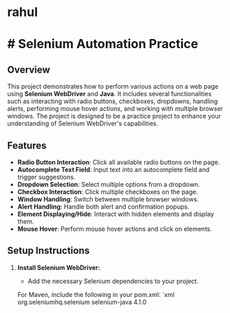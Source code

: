 ﻿# rahul
# # Selenium Automation Practice

## Overview

This project demonstrates how to perform various actions on a web page using **Selenium WebDriver** and **Java**. It includes several functionalities such as interacting with radio buttons, checkboxes, dropdowns, handling alerts, performing mouse hover actions, and working with multiple browser windows. The project is designed to be a practice project to enhance your understanding of Selenium WebDriver's capabilities.

## Features

- **Radio Button Interaction**: Click all available radio buttons on the page.
- **Autocomplete Text Field**: Input text into an autocomplete field and trigger suggestions.
- **Dropdown Selection**: Select multiple options from a dropdown.
- **Checkbox Interaction**: Click multiple checkboxes on the page.
- **Window Handling**: Switch between multiple browser windows.
- **Alert Handling**: Handle both alert and confirmation popups.
- **Element Displaying/Hide**: Interact with hidden elements and display them.
- **Mouse Hover**: Perform mouse hover actions and click on elements.

## Setup Instructions

1. **Install Selenium WebDriver:**
   - Add the necessary Selenium dependencies to your project.

   For Maven, include the following in your pom.xml:
   `xml
   <dependency>
       <groupId>org.seleniumhq.selenium</groupId>
       <artifactId>selenium-java</artifactId>
       <version>4.1.0</version>
   </dependency>


